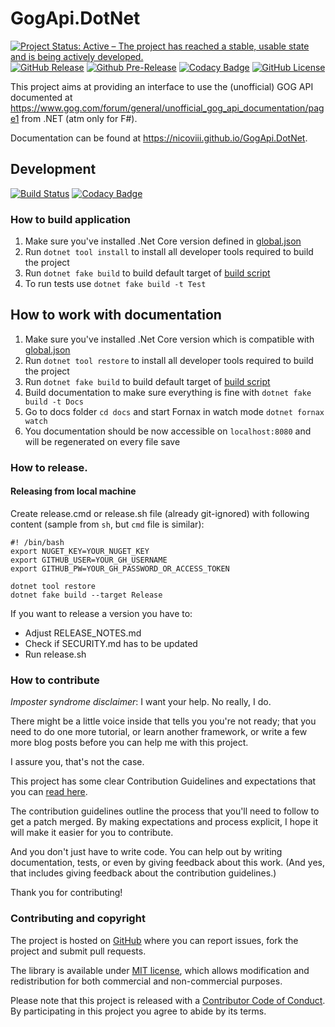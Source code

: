 # GogApi.DotNet

[![Project Status: Active – The project has reached a stable, usable state and is being actively developed.](https://www.repostatus.org/badges/latest/active.svg)](https://www.repostatus.org/#active)
[![GitHub Release](https://img.shields.io/github/release/NicoVIII/GogApi.DotNet.svg)](https://github.com/NicoVIII/GogApi.DotNet/releases/latest)
[![Github Pre-Release](https://img.shields.io/github/release/NicoVIII/GogApi.DotNet/all.svg?label=prerelease)](https://github.com/NicoVIII/GogApi.DotNet/releases)
[![Codacy Badge](https://api.codacy.com/project/badge/Grade/075c69d86f154b40bef949483e04b98c?branch=production)](https://app.codacy.com/manual/NicoVIII/GogApi.Dotnet/dashboard?bid=14418205)
[![GitHub License](https://img.shields.io/badge/license-MIT-blue.svg)](https://raw.githubusercontent.com/NicoVIII/GogApi.DotNet/master/LICENSE.txt)

This project aims at providing an interface to use the (unofficial) GOG API documented at <https://www.gog.com/forum/general/unofficial_gog_api_documentation/page1> from .NET (atm only for F#).

Documentation can be found at <https://nicoviii.github.io/GogApi.DotNet>.

## Development

[![Build Status](https://github.com/NicoVIII/GogApi.DotNet/workflows/Continuous%20Integration/badge.svg)](https://github.com/NicoVIII/GogApi.DotNet/actions)
[![Codacy Badge](https://api.codacy.com/project/badge/Grade/075c69d86f154b40bef949483e04b98c?branch=master)](https://app.codacy.com/manual/NicoVIII/GogApi.Dotnet/dashboard?bid=14410917)

### How to build application

1. Make sure you've installed .Net Core version defined in [global.json](global.json)
2. Run `dotnet tool install` to install all developer tools required to build the project
3. Run `dotnet fake build` to build default target of [build script](build.fsx)
4. To run tests use `dotnet fake build -t Test`

## How to work with documentation

1. Make sure you've installed .Net Core version which is compatible with [global.json](global.json)
2. Run `dotnet tool restore` to install all developer tools required to build the project
3. Run `dotnet fake build` to build default target of [build script](build.fsx)
4. Build documentation to make sure everything is fine with `dotnet fake build -t Docs`
5. Go to docs folder `cd docs` and start Fornax in watch mode `dotnet fornax watch`
6. You documentation should be now accessible on `localhost:8080` and will be regenerated on every file save

### How to release.

#### Releasing from local machine

Create release.cmd or release.sh file (already git-ignored) with following content (sample from `sh`, but `cmd` file is similar):

```
#! /bin/bash
export NUGET_KEY=YOUR_NUGET_KEY
export GITHUB_USER=YOUR_GH_USERNAME
export GITHUB_PW=YOUR_GH_PASSWORD_OR_ACCESS_TOKEN

dotnet tool restore
dotnet fake build --target Release
```

If you want to release a version you have to:

-   Adjust RELEASE_NOTES.md
-   Check if SECURITY.md has to be updated
-   Run release.sh

### How to contribute

_Imposter syndrome disclaimer_: I want your help. No really, I do.

There might be a little voice inside that tells you you're not ready; that you need to do one more tutorial, or learn another framework, or write a few more blog posts before you can help me with this project.

I assure you, that's not the case.

This project has some clear Contribution Guidelines and expectations that you can [read here](CONTRIBUTING.md).

The contribution guidelines outline the process that you'll need to follow to get a patch merged. By making expectations and process explicit, I hope it will make it easier for you to contribute.

And you don't just have to write code. You can help out by writing documentation, tests, or even by giving feedback about this work. (And yes, that includes giving feedback about the contribution guidelines.)

Thank you for contributing!

### Contributing and copyright

The project is hosted on [GitHub](https://github.com/NicoVIII/GogApi.DotNet) where you can report issues, fork
the project and submit pull requests.

The library is available under [MIT license](LICENSE.md), which allows modification and redistribution for both commercial and non-commercial purposes.

Please note that this project is released with a [Contributor Code of Conduct](CODE_OF_CONDUCT.md). By participating in this project you agree to abide by its terms.
